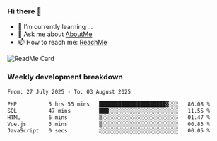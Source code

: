 ### Hi there 👋

- 🌱 I’m currently learning ...
- 💬 Ask me about [AboutMe](https://www.itzcy.com/about)
- 📫 How to reach me: [ReachMe](https://www.itzcy.com/about)

![ReadMe Card](https://github-readme-stats-ten-gilt.vercel.app/api?username=SuperChenYun&show_icons=true&title_color=fff&icon_color=79ff97&text_color=9f9f9f&bg_color=151515&hide_border=true)

### Weekly development breakdown
<!--START_SECTION:waka-->

```txt
From: 27 July 2025 - To: 03 August 2025

PHP          5 hrs 55 mins   █████████████████████▓░░░   86.08 %
SQL          47 mins         ███░░░░░░░░░░░░░░░░░░░░░░   11.55 %
HTML         6 mins          ▒░░░░░░░░░░░░░░░░░░░░░░░░   01.47 %
Vue.js       3 mins          ▒░░░░░░░░░░░░░░░░░░░░░░░░   00.83 %
JavaScript   0 secs          ░░░░░░░░░░░░░░░░░░░░░░░░░   00.05 %
```

<!--END_SECTION:waka-->
